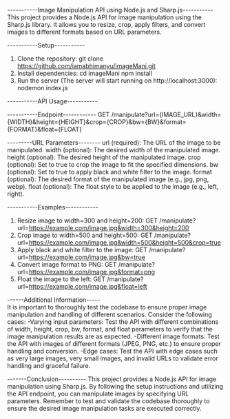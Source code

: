 -----------Image Manipulation API using Node.js and Sharp.js-----------
This project provides a Node.js API for image manipulation using the Sharp.js library. It allows you to resize, crop, apply filters, and convert images to different formats based on URL parameters.

-----------Setup-----------
1. Clone the repository:
     git clone https://github.com/iamabhimanyu/imageMani.git
2. Install dependencies:
     cd imageMani
     npm install
3. Run the server (The server will start running on http://localhost:3000):
   nodemon index.js

-----------API Usage-----------

-----------Endpoint------------
 GET /manipulate?url={IMAGE_URL}&width={WIDTH}&height={HEIGHT}&crop={CROP}&bw={BW}&format={FORMAT}&float={FLOAT}

---------URL Parameters--------
url (required): The URL of the image to be manipulated.
width (optional): The desired width of the manipulated image.
height (optional): The desired height of the manipulated image.
crop (optional): Set to true to crop the image to fit the specified dimensions.
bw (optional): Set to true to apply black and white filter to the image.
format (optional): The desired format of the manipulated image (e.g., jpg, png, webp).
float (optional): The float style to be applied to the image (e.g., left, right).

-----------Examples------------
1. Resize image to width=300 and height=200:
    GET /manipulate?url=https://example.com/image.jpg&width=300&height=200
2. Crop image to width=500 and height=500:
    GET /manipulate?url=https://example.com/image.jpg&width=500&height=500&crop=true
3. Apply black and white filter to the image:
    GET /manipulate?url=https://example.com/image.jpg&bw=true
4. Convert image format to PNG:
    GET /manipulate?url=https://example.com/image.jpg&format=png
5. Float the image to the left:
    GET /manipulate?url=https://example.com/image.jpg&float=left

------Additional Information-----  
It is important to thoroughly test the codebase to ensure proper image manipulation and handling of different scenarios. Consider the following cases:
 -Varying input parameters: Test the API with different combinations of width, height, crop, bw, format, and float parameters to verify that the image manipulation results are as expected.
 -Different image formats: Test the API with images of different formats (JPEG, PNG, etc.) to ensure proper handling and conversion.
 -Edge cases: Test the API with edge cases such as very large images, very small images, and invalid URLs to validate error handling and graceful failure.

-------Conclusion----------
This project provides a Node.js API for image manipulation using Sharp.js. By following the setup instructions and utilizing the API endpoint, you can manipulate images by specifying URL parameters.
Remember to test and validate the codebase thoroughly to ensure the desired image manipulation tasks are executed correctly.

